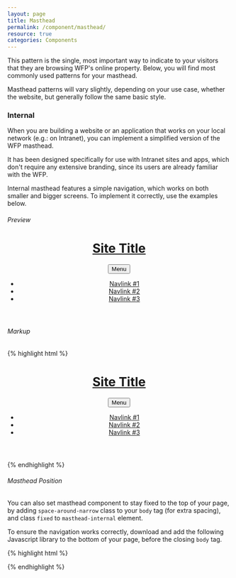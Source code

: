 ```yaml
---
layout: page
title: Masthead
permalink: /component/masthead/
resource: true
categories: Components
---
```


This pattern is the single, most important way to indicate to your visitors that they are browsing WFP's online property. Below, you will find most commonly used patterns for your masthead.

Masthead patterns will vary slightly, depending on your use case, whether the website, but generally follow the same basic style.

<!--
### Public Page
These pages are always available to the public, therefore need to represent WFP's brand apropriately. Please, make sure you always use only the official logo, without any alterations.

Public pages should always use a logo with a caption "World Food Programme". For smaller screens, you can serve a narrower version of the logo, with a two-line caption.

If the vertical space is limited, you can substitute the logo with a "WFP.org" caption (using strictly white text `#ffffff` on a blue background `#2A93FC`), as per the official guidelines. Refer to the examples below.

###### Wide Layout
![Wide Layout]({{site.baseurl}}/img/pattern-masthead-public.png)

###### Sample Markup
{% highlight html %}
<header class="masthead-full">
  <div class="grid wrapper">
    <div class="unit-2-3 unit-sm-1-3">
      <h1 class="wfp-logo">
        <a href="#" class="wfp-logo-img"><img src="{{site.baseurl}}/img/logos/wfp_logo_full@256w.png" class="logo-dark" alt="UN World Food Programme"></a>
      </h1>
    </div>
    <div class="unit-1-3 unit-sm-2-3">
      <div class="additional">
        <nav class="component header-lang">
          <ul>
            <li><a href="#">Français</a></li>
            <li><a href="#">Español</a></li>
            <li><a href="#">العربية</a></li>
          </ul>
        </nav>
        <div class="component header-cta">
          <a href="#" class="pure-button small">DONATE</a>
        </div>
        <div class="component header-search">
          <form class="pure-form">
            <input type="search" class="input-search" name="search_theme_form" id="search-form-input" placeholder="Search...">
            <button class="pure-button search small transparent"><i class="ss-icon">search</i></button>
          </form>
        </div>
      </div>
      <nav class="main-nav">
        <ul>
          <li><a href="#">Home</a></li>
          <li><a href="#">About</a></li>
          <li><a href="#">FAQ</a></li>
          <li><a href="#">Privacy</a></li>
          <li><a href="#">Terms Of Use</a></li>
        </ul>
      </nav>
    </div>
  </div>
</header>
{% endhighlight %}

###### Small-screen Layout
![Small-screen Layout]({{site.baseurl}}/img/pattern-masthead-public-small.png)

-->

### Internal
When you are building a website or an application that works on your local network (e.g.: on Intranet), you can implement a simplified version of the WFP masthead.

It has been designed specifically for use with Intranet sites and apps, which don't require any extensive branding, since its users are already familiar with the WFP.

Internal masthead features a simple navigation, which works on both smaller and bigger screens. To implement it correctly, use the examples below.

###### Preview
<header class="wfp-masthead-internal">
  <div class="grid wrapper">
    <div class="unit-3-5 unit-md-1-3 masthead--container">
      <h1 class="masthead--title">
        <a href="#" class="masthead--logo">Site Title</a>
      </h1>
    </div>
    <div class="unit-2-5 unit-md-2-3 masthead--nav">
      <button class="masthead--toggle pure-button small" id="js-example-menu-trigger">Menu</button>
      <nav class="masthead--menu" id="js-example-menu">
        <ul class="menu--group">
          <li class="menu--item"><a href="#" class="menu--link active">Navlink #1</a></li>
          <li class="menu--item"><a href="#" class="menu--link">Navlink #2</a></li>
          <li class="menu--item"><a href="#" class="menu--link">Navlink #3</a></li>
        </ul>
      </nav>
    </div>
  </div>
</header>

###### Markup
{% highlight html %}
<header class="wfp-masthead-internal">
  <div class="grid wrapper">
    <div class="unit-3-5 unit-md-1-3 masthead--container">
      <h1 class="masthead--title">
        <a href="#" class="masthead--logo">Site Title</a>
      </h1>
    </div>
    <div class="unit-2-5 unit-md-2-3 masthead--nav">
      <button class="masthead--toggle pure-button small" id="js-nav-trigger">Menu</button>
      <nav class="masthead--menu" id="js-nav">
        <ul class="menu--group">
          <li class="menu--item"><a href="#" class="menu--link active">Navlink #1</a></li>
          <li class="menu--item"><a href="#" class="menu--link">Navlink #2</a></li>
          <li class="menu--item"><a href="#" class="menu--link">Navlink #3</a></li>
        </ul>
      </nav>
    </div>
  </div>
</header>
{% endhighlight %}

<div class="notice">
  <h6 class="title">Masthead Position</h6>
  <p>You can also set masthead component to stay fixed to the top of your page, by adding <code>space-around-narrow</code> class to your <code>body</code> tag (for extra spacing), and class <code>fixed</code> to <code>masthead-internal</code> element.</p>
</div>

To ensure the navigation works correctly, download and add the following Javascript library to the bottom of your page, before the closing `body` tag.

{% highlight html %}
<script src="/js/lib/responsive-nav.min.js"></script>
<script>
  var nav = responsiveNav("#js-nav", {
    customToggle: "js-nav-trigger",
    navClass: "masthead--menu",
    openPos: "fixed", // `absolute`, or `fixed`
    closedPos: "static"
  });
</script>
{% endhighlight %}
